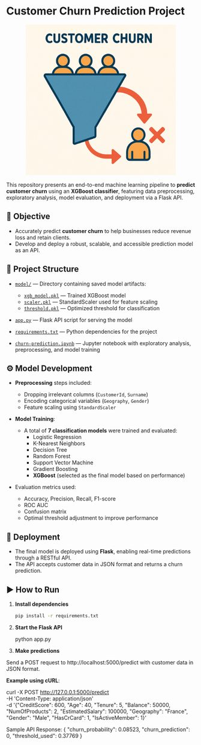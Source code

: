 # Customer Churn Prediction Project
<p align="center">
  <img src="https://github.com/aliaksparkh/churn-prediction-model-ML/blob/main/cust_churn.png" width="400">
</p>

This repository presents an end-to-end machine learning pipeline to **predict customer churn** using an **XGBoost classifier**, featuring data preprocessing, exploratory analysis, model evaluation, and deployment via a Flask API.

## 🎯 Objective

- Accurately predict **customer churn** to help businesses reduce revenue loss and retain clients.
- Develop and deploy a robust, scalable, and accessible prediction model as an API.

## 📁 Project Structure

- [`model/`](https://github.com/aliaksparkh/churn-prediction-model-ML/tree/main/model) — Directory containing saved model artifacts:
  - [`xgb_model.pkl`](https://github.com/aliaksparkh/churn-prediction-model-ML/blob/main/model/xgb_model.pkl) — Trained XGBoost model
  - [`scaler.pkl`](https://github.com/aliaksparkh/churn-prediction-model-ML/blob/main/model/scaler.pkl) — StandardScaler used for feature scaling
  - [`threshold.pkl`](https://github.com/aliaksparkh/churn-prediction-model-ML/blob/main/model/threshold.pkl) — Optimized threshold for classification

- [`app.py`](https://github.com/aliaksparkh/churn-prediction-model-ML/blob/main/app.py) — Flask API script for serving the model

- [`requirements.txt`](https://github.com/aliaksparkh/churn-prediction-model-ML/blob/main/requirements.txt) — Python dependencies for the project

- [`churn-prediction.ipynb`](https://github.com/aliaksparkh/churn-prediction-model-ML/blob/main/Customer_Churn_ML_Models.ipynb) — Jupyter notebook with exploratory analysis, preprocessing, and model training


## ⚙️ Model Development

- **Preprocessing** steps included:
  - Dropping irrelevant columns (`CustomerId`, `Surname`)
  - Encoding categorical variables (`Geography`, `Gender`)
  - Feature scaling using `StandardScaler`

- **Model Training**:
  - A total of **7 classification models** were trained and evaluated:
    - Logistic Regression
    - K-Nearest Neighbors
    - Decision Tree
    - Random Forest
    - Support Vector Machine
    - Gradient Boosting
    - **XGBoost** (selected as the final model based on performance)
  
- Evaluation metrics used:
  - Accuracy, Precision, Recall, F1-score
  - ROC AUC
  - Confusion matrix
  - Optimal threshold adjustment to improve performance

 ## 🚀 Deployment

- The final model is deployed using **Flask**, enabling real-time predictions through a RESTful API.
- The API accepts customer data in JSON format and returns a churn prediction.

## ▶️ How to Run

1. **Install dependencies**  
   ```bash
   pip install -r requirements.txt
   
2. **Start the Flask API** 

   python app.py

4. **Make predictions**

Send a POST request to http://localhost:5000/predict with customer data in JSON format.

**Example using cURL**:
  
curl -X POST http://127.0.0.1:5000/predict \
-H 'Content-Type: application/json' \
-d '{"CreditScore": 600, "Age": 40, "Tenure": 5, "Balance": 50000, "NumOfProducts": 2, "EstimatedSalary": 100000, "Geography": "France", "Gender": "Male", "HasCrCard": 1, "IsActiveMember": 1}'

Sample API Response:
{
  "churn_probability": 0.08523,
  "churn_prediction": 0,
  "threshold_used": 0.37769
}

